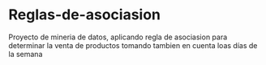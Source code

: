 # Reglas-de-asociasion
 Proyecto de mineria de datos, aplicando regla de asociasion para determinar la venta de productos tomando tambien en cuenta loas días de la semana
